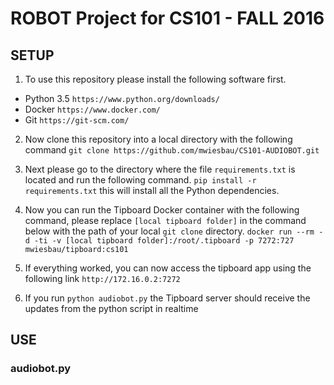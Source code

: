 # ROBOT Project for CS101 - FALL 2016


## SETUP
1. To use this repository please install the following software first.

  - Python 3.5 `https://www.python.org/downloads/`
  - Docker `https://www.docker.com/`
  - Git `https://git-scm.com/`

2. Now clone this repository into a local directory with the following command
`git clone https://github.com/mwiesbau/CS101-AUDIOBOT.git`

3. Next please go to the directory where the file `requirements.txt` is located and run the following command. `pip install -r requirements.txt`
this will install all the Python dependencies.

4. Now you can run the Tipboard Docker container with the following command, please replace `[local tipboard folder]` in the command below with the path of your local `git clone` directory.
`docker run --rm -d -ti -v [local tipboard folder]:/root/.tipboard -p 7272:727 mwiesbau/tipboard:cs101`
 
5. If everything worked, you can now access the tipboard app using the following link `http://172.16.0.2:7272`

6. If you run `python audiobot.py` the Tipboard server should receive the updates from the python script in realtime


## USE
### audiobot.py

